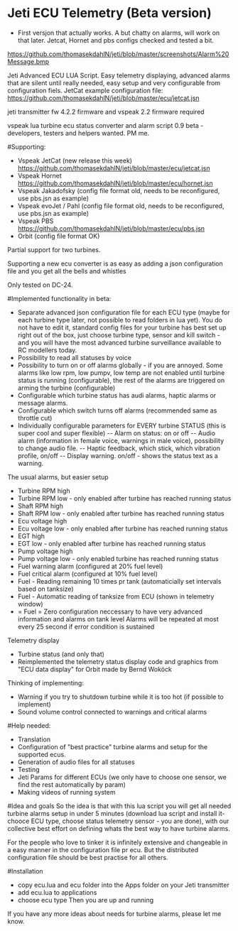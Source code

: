 # Jeti ECU Telemetry (Beta version)
- First versjon that actually works. A but chatty on alarms, will work on that later. Jetcat, Hornet and pbs configs checked and tested a bit.

https://github.com/thomasekdahlN/jeti/blob/master/screenshots/Alarm%20Message.bmp

Jeti Advanced ECU LUA Script. Easy telemetry displaying, advanced alarms that are silent until really needed, easy setup and very configurable from configuration fiels. JetCat example configuration file: https://github.com/thomasekdahlN/jeti/blob/master/ecu/jetcat.jsn

jeti transmitter fw 4.2.2 firmware and vspeak 2.2 firmware required

vspeak lua turbine ecu status converter and alarm script 0.9 beta - developers, testers and helpers wanted. PM me.

#Supporting:
- Vspeak JetCat (new release this week) https://github.com/thomasekdahlN/jeti/blob/master/ecu/jetcat.jsn
- Vspeak Hornet https://github.com/thomasekdahlN/jeti/blob/master/ecu/hornet.jsn
- Vspeak Jakadofsky (config file format old, needs to be reconfigured, use pbs.jsn as example)
- Vspeak evoJet / Pahl  (config file format old, needs to be reconfigured, use pbs.jsn as example)
- Vspeak PBS  https://github.com/thomasekdahlN/jeti/blob/master/ecu/pbs.jsn
- Orbit (config file format OK)

Partial support for two turbines.

Supporting a new ecu converter is as easy as adding a json configuration file and you get all the bells and whistles

Only tested on DC-24.

#Implemented functionality in beta:
- Separate advanced json configuration file for each ECU type (maybe for each turbine type later, not possible to read folders in lua yet). You do not have to edit it, standard config files for your turbine has best set up right out of the box, just choose turbine type, sensor and kill switch - and you will have the most advanced turbine surveillance available to RC modellers today.
- Possibility to read all statuses by voice
- Possibility to turn on or off alarms globally - if you are annoyed. Some alarms like low rpm, low pumpv, low temp are not enabled until turbine status is running (configurable), the rest of the alarms are triggered on arming the turbine (configurable)
- Configurable which turbine status has audi alarms, haptic alarms or message alarms.
- Configurable which switch turns off alarms (recommended same as throttle cut)
- Individually configurable parameters for EVERY turbine STATUS (this is super cool and super flexible)
-- Alarm on status: on or off
-- Audio alarm (information in female voice, warnings in male voice), possibility to change audio file.
-- Haptic feedback, which stick, which vibration profile, on/off
-- Display warning. on/off - shows the status text as a warning.

The usual alarms, but easier setup
- Turbine RPM high
- Turbine RPM low - only enabled after turbine has reached running status 
- Shaft RPM high
- Shaft RPM low - only enabled after turbine has reached running status 
- Ecu voltage high
- Ecu voltage low - only enabled after turbine has reached running status 
- EGT high
- EGT low - only enabled after turbine has reached running status 
- Pump voltage high
- Pump voltage low - only enabled turbine has reached running status
- Fuel warning alarm (configured at 20% fuel level)
- Fuel critical alarm (configured at 10% fuel level)
- Fuel - Reading remaining 10 times pr tank (automaticially set intervals based on tanksize)
- Fuel - Automatic reading of tanksize from ECU (shown in telemetry window)
- = Fuel = Zero configuration neccessary to have very advanced information and alarms on tank level
Alarms will be repeated at most every 25 second if error condition is sustained

Telemetry display
- Turbine status (and only that)
- Reimplemented the telemetry status display code and graphics  from "ECU data display" for Orbit made by Bernd Woköck

Thinking of implementing:
- Warning if you try to shutdown turbine while it is too hot (if possible to implement)
- Sound volume control connected to warnings and critical alarms

#Help needed:
- Translation
- Configuration of "best practice" turbine alarms and setup for the supported ecus.
- Generation of audio files for all statuses
- Testing
- Jeti Params for different ECUs (we only have to choose one sensor, we find the rest automatically by param)
- Making videos of running system

#Idea and goals
So the idea is that with this lua script you will get all needed turbine alarms setup in under 5 minutes (download lua script and install it- chooce ECU type, choose status telemetry sensor - you are done), with our collective best effort on defining whats the best way to have turbine alarms.

For the people who love to tinker it is infinitely extensive and changeable in a easy manner in the configuration file pr ecu. But the distributed configuration file should be best practise for all others.

#Installation
- copy ecu.lua and ecu folder into the Apps folder on your Jeti transmitter
- add ecu.lua to applications
- choose ecu type
Then you are up and running


If you have any more ideas about needs for turbine alarms, please let me know.
